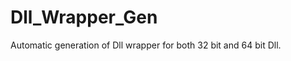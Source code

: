 Dll_Wrapper_Gen
===============

Automatic generation of Dll wrapper for both 32 bit and 64 bit Dll.
